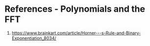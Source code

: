 # References - Polynomials and the FFT 
1. https://www.brainkart.com/article/Horner---s-Rule-and-Binary-Exponentiation_8034/
